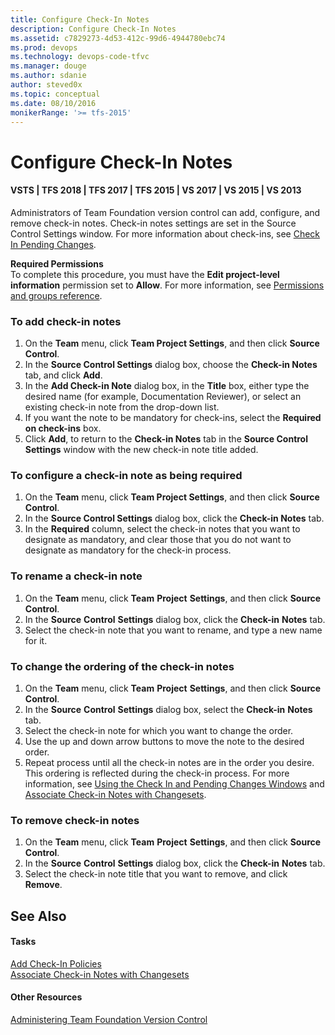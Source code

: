 ```yaml
---
title: Configure Check-In Notes
description: Configure Check-In Notes
ms.assetid: c7829273-4d53-412c-99d6-4944780ebc74
ms.prod: devops
ms.technology: devops-code-tfvc
ms.manager: douge
ms.author: sdanie
author: steved0x
ms.topic: conceptual
ms.date: 08/10/2016
monikerRange: '>= tfs-2015'
---
```



# Configure Check-In Notes

#### VSTS | TFS 2018 | TFS 2017 | TFS 2015 | VS 2017 | VS 2015 | VS 2013

Administrators of Team Foundation version control can add, configure, and remove check-in notes. Check-in notes settings are set in the Source Control Settings window. For more information about check-ins, see [Check In Pending Changes](https://msdn.microsoft.com/library/ms181411).

**Required Permissions**  
To complete this procedure, you must have the **Edit project-level information** permission set to **Allow**. For more information, see [Permissions and groups reference](../security/permissions.md).

### To add check-in notes

1.  On the **Team** menu, click **Team Project Settings**, and then click **Source Control**.  
2.  In the **Source Control Settings** dialog box, choose the **Check-in Notes** tab, and click **Add**.  
3.  In the **Add Check-in Note** dialog box, in the **Title** box, either type the desired name (for example, Documentation Reviewer), or select an existing check-in note from the drop-down list.  
4.  If you want the note to be mandatory for check-ins, select the **Required on check-ins** box.  
5.  Click **Add**, to return to the **Check-in Notes** tab in the **Source Control Settings** window with the new check-in note title added.

### To configure a check-in note as being required

1.  On the **Team** menu, click **Team Project Settings**, and then click **Source Control**.  
2.  In the **Source Control Settings** dialog box, click the **Check-in Notes** tab.  
3.  In the **Required** column, select the check-in notes that you want to designate as mandatory, and clear those that you do not want to designate as mandatory for the check-in process.

### To rename a check-in note

1.  On the **Team** menu, click **Team** **Project** **Settings**, and then click **Source** **Control**.  
2.  In the **Source** **Control** **Settings** dialog box, click the **Check-in** **Notes** tab.  
3.  Select the check-in note that you want to rename, and type a new name for it.

### To change the ordering of the check-in notes

1.  On the **Team** menu, click **Team** **Project** **Settings**, and then click **Source** **Control**.  
2.  In the **Source** **Control** **Settings** dialog box, select the **Check-in** **Notes** tab.  
3.  Select the check-in note for which you want to change the order.  
4.  Use the up and down arrow buttons to move the note to the desired order.  
5.  Repeat process until all the check-in notes are in the order you desire. This ordering is reflected during the check-in process. For more information, see [Using the Check In and Pending Changes Windows](develop-code-manage-pending-changes.md) and [Associate Check-in Notes with Changesets](https://msdn.microsoft.com/library/ms245464).

### To remove check-in notes

1.  On the **Team** menu, click **Team** **Project** **Settings**, and then click **Source** **Control**.  
2.  In the **Source** **Control** **Settings** dialog box, click the **Check-in** **Notes** tab.  
3.  Select the check-in note title that you want to remove, and click **Remove**.

## See Also

#### Tasks

[Add Check-In Policies](add-check-policies.md)  
[Associate Check-in Notes with Changesets](https://msdn.microsoft.com/library/ms245464)
#### Other Resources

[Administering Team Foundation Version Control](administering-team-foundation-version-control.md)

